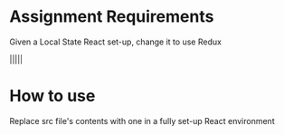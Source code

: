 # Assignment Requirements

Given a Local State React set-up, change it to use Redux

|||||

# How to use

Replace src file's contents with one in a fully set-up React environment